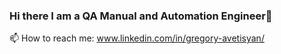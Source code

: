 ### Hi there I am a QA Manual and Automation Engineer👋
📫 How to reach me: www.linkedin.com/in/gregory-avetisyan/

<!--
**gregory-avetis/gregory-avetis** is a ✨ _special_ ✨ repository because its `README.md` (this file) appears on your GitHub profile.

Here are some ideas to get you started:

- 🔭 I’m currently working on ...
- 🌱 I’m currently learning ...
- 👯 I’m looking to collaborate on ...
- 🤔 I’m looking for help with ...
- 💬 Ask me about ...
- 📫 How to reach me: linkedin.com/in/gregory-avetisyan/
- 😄 Pronouns: ...
- ⚡ Fun fact: ...
-->

